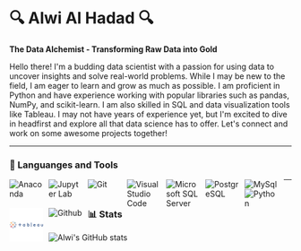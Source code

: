 # 🔍 Alwi Al Hadad 🔍

**The Data Alchemist - Transforming Raw Data into Gold**

Hello there! I'm a budding data scientist with a passion for using data to uncover insights and solve real-world problems. While I may be new to the field, I am eager to learn and grow as much as possible. I am proficient in Python and have experience working with popular libraries such as pandas, NumPy, and scikit-learn. I am also skilled in SQL and data visualization tools like Tableau. I may not have years of experience yet, but I'm excited to dive in headfirst and explore all that data science has to offer. Let's connect and work on some awesome projects together!

---

### 🧰 Languanges and Tools

<img align="left" alt="Anaconda" width="60px" src="https://cdn.jsdelivr.net/gh/devicons/devicon/icons/anaconda/anaconda-original.svg" style="padding-right:10px;" />
<img align="left" alt="Jupyter Lab" width="60px" src="https://cdn.jsdelivr.net/gh/devicons/devicon/icons/jupyter/jupyter-original-wordmark.svg" style="padding-right:10px;" />
<img align="left" alt="Git" width="60px" src="https://cdn.jsdelivr.net/gh/devicons/devicon/icons/git/git-original-wordmark.svg" style="padding-right:10px;" />
<img align="left" alt="Visual Studio Code" width="60px" src="https://cdn.jsdelivr.net/gh/devicons/devicon/icons/vscode/vscode-original.svg" style="padding-right:10px;" />
<img align="left" alt="Microsoft SQL Server" width="60px" src="https://cdn.jsdelivr.net/gh/devicons/devicon/icons/microsoftsqlserver/microsoftsqlserver-plain-wordmark.svg" style="padding-right:10px;" />
<img align="left" alt="PostgreSQL" width="60px" src="https://cdn.jsdelivr.net/gh/devicons/devicon/icons/postgresql/postgresql-original.svg" style="padding-right:10px;" />
<img align="left" alt="MySql" width="60px" src="https://cdn.jsdelivr.net/gh/devicons/devicon/icons/mysql/mysql-original-wordmark.svg" style="padding-right:10px;" />
<img align="left" alt="Python" width="60px" src="https://cdn.jsdelivr.net/gh/devicons/devicon/icons/python/python-original.svg" style="padding-right:10px;" />
<img align="left" alt="Tableau" width="60px" src="tableau-svgrepo-com.svg" style="padding-right:10px;" />
<img align="left" alt="Github" width="60px" src="https://cdn.jsdelivr.net/gh/devicons/devicon/icons/github/github-original.svg" style="padding-right:10px;" />

***

### 📊 Stats

![Alwi's GitHub stats](https://github-readme-stats.vercel.app/api?username=AlwiAlHadad&show_icons=true&theme=swift)